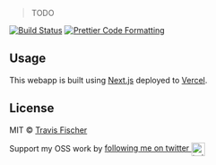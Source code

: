 > TODO

[![Build Status](https://github.com/transitive-bullshit/clubhouse-graph/actions/workflows/build.yml/badge.svg)](https://github.com/transitive-bullshit/clubhouse-graph/actions/workflows/build.yml) [![Prettier Code Formatting](https://img.shields.io/badge/code_style-prettier-brightgreen.svg)](https://prettier.io)

## Usage

This webapp is built using [Next.js](https://nextjs.org) deployed to [Vercel](http://vercel.com).

## License

MIT © [Travis Fischer](https://transitivebullsh.it)

Support my OSS work by <a href="https://twitter.com/transitive_bs">following me on twitter <img src="https://storage.googleapis.com/saasify-assets/twitter-logo.svg" alt="twitter" height="24px" align="center"></a>

